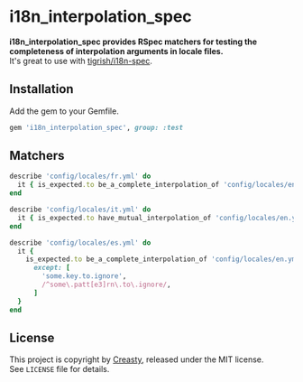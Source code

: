 i18n_interpolation_spec
=======================

**i18n_interpolation_spec provides RSpec matchers for testing the completeness of interpolation arguments in locale files.**  
It's great to use with [tigrish/i18n-spec](https://github.com/tigrish/i18n-spec).


Installation
------------

Add the gem to your Gemfile.

```ruby
gem 'i18n_interpolation_spec', group: :test
```


Matchers
--------

```ruby
describe 'config/locales/fr.yml' do
  it { is_expected.to be_a_complete_interpolation_of 'config/locales/en.yml' }
end

describe 'config/locales/it.yml' do
  it { is_expected.to have_mutual_interpolation_of 'config/locales/en.yml' }
end

describe 'config/locales/es.yml' do
  it {
    is_expected.to be_a_complete_interpolation_of 'config/locales/en.yml',
      except: [
        'some.key.to.ignore',
        /^some\.patt[e3]rn\.to\.ignore/,
      ]
  }
end
```


License
-------

This project is copyright by [Creasty](http://creasty.com), released under the MIT license.  
See `LICENSE` file for details.
